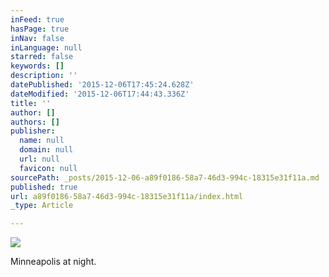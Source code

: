 ```yaml
---
inFeed: true
hasPage: true
inNav: false
inLanguage: null
starred: false
keywords: []
description: ''
datePublished: '2015-12-06T17:45:24.628Z'
dateModified: '2015-12-06T17:44:43.336Z'
title: ''
author: []
authors: []
publisher:
  name: null
  domain: null
  url: null
  favicon: null
sourcePath: _posts/2015-12-06-a89f0186-58a7-46d3-994c-18315e31f11a.md
published: true
url: a89f0186-58a7-46d3-994c-18315e31f11a/index.html
_type: Article

---
```

![](https://the-grid-user-content.s3-us-west-2.amazonaws.com/ea3172df-0430-4e78-8e3a-7282c0b5d578.jpg)

Minneapolis at night.